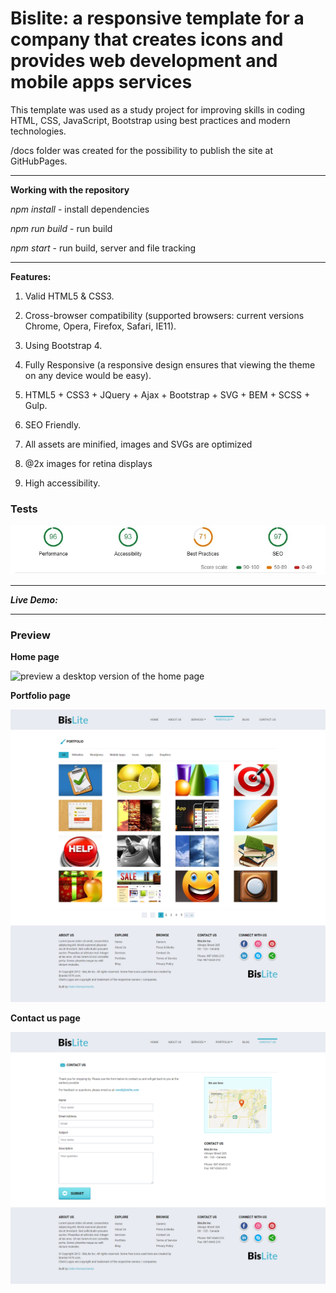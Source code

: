 # Bislite: a responsive template for a company that creates icons and provides web development and mobile apps services

This template was used as a study project for improving skills in coding HTML, CSS, JavaScript, Bootstrap using best practices and modern technologies.

/docs folder was created for the possibility to publish the site at GitHubPages.

*****

**Working with the repository**

*npm install* - install dependencies

*npm run build* - run build

*npm start* - run build, server and file tracking

*****

**Features:**

1. Valid HTML5 & CSS3.

2.  Cross-browser compatibility (supported browsers: current versions Chrome, Opera, Firefox, Safari, IE11).

3. Using Bootstrap 4.

4. Fully Responsive (a responsive design ensures that viewing the theme on any device would be easy).

5. HTML5 + CSS3 + JQuery + Ajax + Bootstrap + SVG + BEM + SCSS + Gulp.

6. SEO Friendly.

7. All assets are minified, images and SVGs are optimized

8. @2x images for retina displays

9. High accessibility.


### Tests

![site-audit](https://github.com/Helen-Romanchenko/Bislite/blob/master/description/audit.png)

*****

***Live Demo:***


*****

### Preview

**Home page**

![preview a desktop version of the home page](https://github.com/Helen-Romanchenko/Bislite/blob/master/description/Bislite.png)

**Portfolio page**

![preview a desktop version of the product page](https://github.com/Helen-Romanchenko/Bislite/blob/master/description/Bislite-portfolio.png)

**Contact us page**

![preview a desktop version of the product page](https://github.com/Helen-Romanchenko/Bislite/blob/master/description/Bislite-contacts.png)



